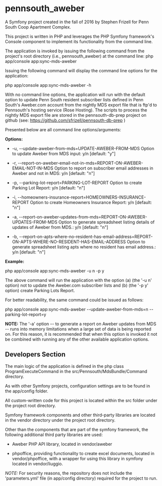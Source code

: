 pennsouth_aweber
================

A Symfony project created in the fall of 2016 by Stephen Frizell for Penn South Coop Apartment Complex.

This project is written in PHP and leverages the PHP Symfony framework's Console component to implement its functionality from the command line.

The application is invoked by issuing the following command from the project's root directory (i.e., pennsouth_aweber) at the command line:
 php app/console app:sync-mds-aweber
 
Issuing the following command will display the command line options for the application:

 php app/console app:sync-mds-aweber -h
 
With no command line options, the application will run with the default option to update Penn South resident subscriber lists defined in Penn South's Aweber.com account from the nightly MDS export file that is ftp'd to Pennsouth's hosting service (Rose Hosting). The scripts to process the nightly MDS export file are stored in the pennsouth-db-prep project on github (see: https://github.com/sfrizell/pennsouth-db-prep ) 

Presented below are all command line options/arguments:

**Options:**

+  \-u, --update-aweber-from-mds=UPDATE-AWEBER-FROM-MDS                        Option to update Aweber from MDS input: y/n \[default: "y"\]
  
+  \-r, --report-on-aweber-email-not-in-mds=REPORT-ON-AWEBER-EMAIL-NOT-IN-MDS  Option to report on subscriber email addresses in Aweber and not in MDS: y/n \[default: "n"\]
  
+  \-p, --parking-lot-report=PARKING-LOT-REPORT                                 Option to create Parking Lot Report: y/n \[default: "n"\]

+ \-i, --homeowners-insurance-report=HOMEOWNERS-INSURANCE-REPORT                Option to create Homeowners Insurance Report: y/n [default: "n"]

+  \-a, --report-on-aweber-updates-from-mds=REPORT-ON-AWEBER-UPDATES-FROM-MDS  Option to generate spreadsheet listing details of updates of Aweber from MDS.: y/n \[default: "n"\]

+  \-b, --report-on-apts-where-no-resident-has-email-address=REPORT-ON-APTS-WHERE-NO-RESIDENT-HAS-EMAIL-ADDRESS  Option to generate spreadsheet listing apts where no resident has email address.: y/n \[default: "n"\]



**Example:**

php app/console app:sync-mds-aweber \-u n  \-p y 

The above command will run the application with the option (a) (the '-u n' option) not to update the Aweber.com subscriber lists and (b) (the '-p y' option) create Parking Lots Report.
 
For better readability, the same command could be issued as follows:

php app/console app:sync-mds-aweber \-\-update-aweber-from-mds=n \-\-parking-lot-report=y

**NOTE:** The '-a' option -- to generate a report on Aweber updates from MDS -- runs into memory limitations when a large set of data is being reported on. For this reason, it is recommended that when this option is invoked it not be combined with running any of the other available application options.



Developers Section
------------------

The main logic of the application is defined in the php class ProgramExecuteCommand in the src/Pennsouth/MdsBundle/Command directory.

As with other Symfony projects, configuration settings are to be found in the app/config folder.

All custom-written code for this project is located within the src folder under the project root directory.

Symfony framework components and other third-party libraries are located in the vendor directory under the project root directory.

Other than the components that are part of the symfony framework, the following additional third party libraries are used:

+ Aweber PHP API library, located in vendor/aweber

+ phpoffice, providing functionality to create excel documents, located in vendor/phpoffice, with a wrapper for using this library in symfony located in vendor/liuggio.

*NOTE:*
For security reasons, the repository does not include the 'parameters.yml' file (in app/config directory) required for the project to run. 
 



